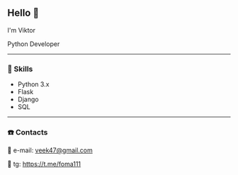 ## Hello 👋

I'm Viktor

Python Developer

-- --

### 🎢 Skills 

- Python 3.x
- Flask
- Django
- SQL

-- --

### ☎️ Contacts

📧 e-mail: veek47@gmail.com

📱 tg: https://t.me/foma111
